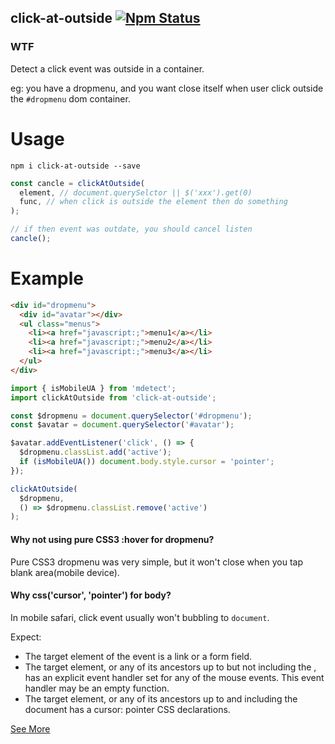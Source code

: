 click-at-outside [![Npm Status](https://img.shields.io/npm/v/click-at-outside.svg)](https://www.npmjs.com/package/click-at-outside)
---------------
### WTF
Detect a click event was outside in a container.

eg: you have a dropmenu, and you want close itself when user click outside the `#dropmenu` dom container.

# Usage
`npm i click-at-outside --save`

```javascript
const cancle = clickAtOutside(
  element, // document.querySelctor || $('xxx').get(0)
  func, // when click is outside the element then do something
);

// if then event was outdate, you should cancel listen
cancle();
```

# Example
```html
<div id="dropmenu">
  <div id="avatar"></div>
  <ul class="menus">
    <li><a href="javascript:;">menu1</a></li>
    <li><a href="javascript:;">menu2</a></li>
    <li><a href="javascript:;">menu3</a></li>
  </ul>
</div>
```

```javascript
import { isMobileUA } from 'mdetect';
import clickAtOutside from 'click-at-outside';

const $dropmenu = document.querySelector('#dropmenu');
const $avatar = document.querySelector('#avatar');

$avatar.addEventListener('click', () => {
  $dropmenu.classList.add('active');
  if (isMobileUA()) document.body.style.cursor = 'pointer';
});

clickAtOutside(
  $dropmenu,
  () => $dropmenu.classList.remove('active')
);
```

#### Why not using pure CSS3 :hover for dropmenu?
Pure CSS3 dropmenu was very simple, but it won't close when you tap blank area(mobile device).

#### Why css('cursor', 'pointer') for body?
In mobile safari, click event usually won't bubbling to `document`.

Expect:

* The target element of the event is a link or a form field.
* The target element, or any of its ancestors up to but not including the <body>, has an explicit event handler set for any of the mouse events. This event handler may be an empty function.
* The target element, or any of its ancestors up to and including the document has a cursor: pointer CSS declarations.

[See More](http://www.quirksmode.org/blog/archives/2014/02/mouse_event_bub.html)
